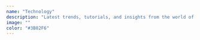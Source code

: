 ```yaml
---
name: "Technology"
description: "Latest trends, tutorials, and insights from the world of technology and software development."
image: ""
color: "#3B82F6"
---
```

